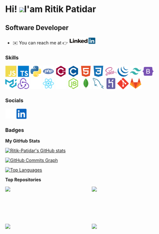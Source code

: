 Hi! ![](https://user-images.githubusercontent.com/18350557/176309783-0785949b-9127-417c-8b55-ab5a4333674e.gif)I'am Ritik Patidar
==============================

Software Developer
-----------------------------------

* ✉️  You can reach me at 👉 <a href="https://www.linkedin.com/in/ritik-patidar" target="_blank" rel="noreferrer"><img src="https://github.com/Ritik-Patidar/Ritik-Patidar/blob/main/LinkedIn.svg" width="84" height="24"  /></a>


### Skills

<p align="left">
<a href="https://developer.mozilla.org/en-US/docs/Web/JavaScript" target="_blank" rel="noreferrer"><img src="https://raw.githubusercontent.com/Ritik-Patidar/Ritik-Patidar/main/icons/skills/javascript-colored.svg" width="36" height="36" alt="JavaScript" /></a>
<a href="https://www.typescriptlang.org/" target="_blank" rel="noreferrer"><img src="https://raw.githubusercontent.com/Ritik-Patidar/Ritik-Patidar/main/icons/skills/typescript-colored.svg" width="36" height="36" alt="TypeScript" /></a>
<a href="https://www.python.org/" target="_blank" rel="noreferrer"><img src="https://raw.githubusercontent.com/Ritik-Patidar/Ritik-Patidar/main/icons/skills/python-colored.svg" width="36" height="36" alt="Python" /></a>
<a href="https://www.php.net/" target="_blank" rel="noreferrer"><img src="https://raw.githubusercontent.com/Ritik-Patidar/Ritik-Patidar/main/icons/skills/php-colored.svg" width="36" height="36" alt="PHP" /></a>
<a href="https://docs.microsoft.com/en-us/cpp/?view=msvc-170" target="_blank" rel="noreferrer"><img src="https://raw.githubusercontent.com/Ritik-Patidar/Ritik-Patidar/main/icons/skills/cplusplus-colored.svg" width="36" height="36" alt="C++" /></a>
<a href="https://docs.microsoft.com/en-us/cpp/?view=msvc-170" target="_blank" rel="noreferrer"><img src="https://raw.githubusercontent.com/Ritik-Patidar/Ritik-Patidar/main/icons/skills/c-colored.svg" width="36" height="36" alt="C" /></a>
<a href="https://developer.mozilla.org/en-US/docs/Glossary/HTML5" target="_blank" rel="noreferrer"><img src="https://raw.githubusercontent.com/Ritik-Patidar/Ritik-Patidar/main/icons/skills/html5-colored.svg" width="36" height="36" alt="HTML5" /></a>
<a href="https://www.w3.org/TR/CSS/#css" target="_blank" rel="noreferrer"><img src="https://raw.githubusercontent.com/Ritik-Patidar/Ritik-Patidar/main/icons/skills/css3-colored.svg" width="36" height="36" alt="CSS3" /></a>
<a href="https://sass-lang.com/" target="_blank" rel="noreferrer"><img src="https://raw.githubusercontent.com/Ritik-Patidar/Ritik-Patidar/main/icons/skills/sass-colored.svg" width="36" height="36" alt="Sass" /></a>
<a href="https://jquery.com/" target="_blank" rel="noreferrer"><img src="https://raw.githubusercontent.com/Ritik-Patidar/Ritik-Patidar/main/icons/skills/jquery-colored.svg" width="36" height="36" alt="JQuery" /></a>
<a href="https://tailwindcss.com/" target="_blank" rel="noreferrer"><img src="https://raw.githubusercontent.com/Ritik-Patidar/Ritik-Patidar/main/icons/skills/tailwindcss-colored.svg" width="36" height="36" alt="TailwindCSS" /></a>
<a href="https://getbootstrap.com/" target="_blank" rel="noreferrer"><img src="https://raw.githubusercontent.com/Ritik-Patidar/Ritik-Patidar/main/icons/skills/bootstrap-colored.svg" width="36" height="36" alt="Bootstrap" /></a>
<a href="https://mui.com/" target="_blank" rel="noreferrer"><img src="https://raw.githubusercontent.com/Ritik-Patidar/Ritik-Patidar/main/icons/skills/materialui-colored.svg" width="36" height="36" alt="Material UI" /></a>
<a href="https://redux.js.org/" target="_blank" rel="noreferrer"><img src="https://raw.githubusercontent.com/Ritik-Patidar/Ritik-Patidar/main/icons/skills/redux-colored.svg" width="36" height="36" alt="Redux" /></a>
<a href="https://babeljs.io/" target="_blank" rel="noreferrer"><img src="https://raw.githubusercontent.com/Ritik-Patidar/Ritik-Patidar/main/icons/skills/babel-colored-dark.svg" width="36" height="36" alt="Babel" /></a>
<a href="https://reactjs.org/" target="_blank" rel="noreferrer"><img src="https://raw.githubusercontent.com/Ritik-Patidar/Ritik-Patidar/main/icons/skills/react-colored.svg" width="36" height="36" alt="React" /></a>
<a href="https://expressjs.com/" target="_blank" rel="noreferrer"><img src="https://raw.githubusercontent.com/Ritik-Patidar/Ritik-Patidar/main/icons/skills/express-colored-dark.svg" width="36" height="36" alt="Express" /></a>
<a href="https://nodejs.org/en/" target="_blank" rel="noreferrer"><img src="https://raw.githubusercontent.com/Ritik-Patidar/Ritik-Patidar/main/icons/skills/nodejs-colored.svg" width="36" height="36" alt="NodeJS" /></a>
<a href="https://www.mongodb.com/" target="_blank" rel="noreferrer"><img src="https://raw.githubusercontent.com/Ritik-Patidar/Ritik-Patidar/main/icons/skills/mongodb-colored.svg" width="36" height="36" alt="MongoDB" /></a>
<a href="https://www.mysql.com/" target="_blank" rel="noreferrer"><img src="https://raw.githubusercontent.com/Ritik-Patidar/Ritik-Patidar/main/icons/skills/mysql-colored.svg" width="36" height="36" alt="MySQL" /></a>
<a href="https://www.heroku.com/" target="_blank" rel="noreferrer"><img src="https://raw.githubusercontent.com/Ritik-Patidar/Ritik-Patidar/main/icons/skills/heroku-colored.svg" width="36" height="36" alt="Heroku" /></a>
<a href="https://git-scm.com/" target="_blank" rel="noreferrer"><img src="https://raw.githubusercontent.com/Ritik-Patidar/Ritik-Patidar/main/icons/skills/git-scm.svg" width="36" height="36" alt="Git" /></a>
<a href="https://about.gitlab.com/" target="_blank" rel="noreferrer"><img src="https://raw.githubusercontent.com/Ritik-Patidar/Ritik-Patidar/main/icons/skills/gitlab.svg" width="36" height="36" alt="Gitlab" /></a>
</p>


### Socials

<p align="left"> <a href="https://www.github.com/Ritik-Patidar" target="_blank" rel="noreferrer"><img src="https://raw.githubusercontent.com/Ritik-Patidar/Ritik-Patidar/main/icons/socials/github-dark.svg" width="32" height="32" /></a> <a href="https://www.linkedin.com/in/ritik-patidar" target="_blank" rel="noreferrer"><img src="https://raw.githubusercontent.com/Ritik-Patidar/Ritik-Patidar/main/icons/socials/linkedin.svg" width="32" height="32" /></a></p>

### Badges

<b>My GitHub Stats</b>

<a href="http://www.github.com/Ritik-Patidar"><img src="https://github-readme-stats.vercel.app/api?username=Ritik-Patidar&show_icons=true&hide=&count_private=true&title_color=0891b2&text_color=ffffff&icon_color=0891b2&bg_color=1c1917&hide_border=true&show_icons=true" alt="Ritik-Patidar's GitHub stats" /></a>

<a href="http://www.github.com/Ritik-Patidar"><img src="https://github-readme-activity-graph.cyclic.app/graph?username=Ritik-Patidar&bg_color=1c1917&color=ffffff&line=0891b2&point=ffffff&area_color=1c1917&area=true&hide_border=true&custom_title=GitHub%20Commits%20Graph" alt="GitHub Commits Graph" /></a>

<a href="https://github.com/Ritik-Patidar" align="left"><img src="https://github-readme-stats.vercel.app/api/top-langs/?username=Ritik-Patidar&langs_count=10&title_color=0891b2&text_color=ffffff&icon_color=0891b2&bg_color=1c1917&hide_border=true&locale=en&custom_title=Top%20%Languages" alt="Top Languages" /></a>

<b>Top Repositories</b>

<div width="100%" align="center"><a href="https://github.com/Ritik-Patidar/NewsApp-Android" align="left"><img align="left" width="45%" src="https://github-readme-stats.vercel.app/api/pin/?username=Ritik-Patidar&repo=NewsApp-Android&title_color=0891b2&text_color=ffffff&icon_color=0891b2&bg_color=1c1917&hide_border=true&locale=en" /></a><a href="https://github.com/Ritik-Patidar/NewsApp-Web" align="right"><img align="right" width="45%" src="https://github-readme-stats.vercel.app/api/pin/?username=Ritik-Patidar&repo=NewsApp-Web&title_color=0891b2&text_color=ffffff&icon_color=0891b2&bg_color=1c1917&hide_border=true&locale=en" /></a></div><br /><br /><br /><br /><br /><br /><br />


<div width="100%" align="center"><a href="https://github.com/Ritik-Patidar/Keep-Notes" align="left"><img align="left" width="45%" src="https://github-readme-stats.vercel.app/api/pin/?username=Ritik-Patidar&repo=Keep-Notes&title_color=0891b2&text_color=ffffff&icon_color=0891b2&bg_color=1c1917&hide_border=true&locale=en" /></a><a href="https://github.com/Ritik-Patidar/ToDo-List" align="right"><img align="right" width="45%" src="https://github-readme-stats.vercel.app/api/pin/?username=Ritik-Patidar&repo=ToDo-List&title_color=0891b2&text_color=ffffff&icon_color=0891b2&bg_color=1c1917&hide_border=true&locale=en" /></a></div>

